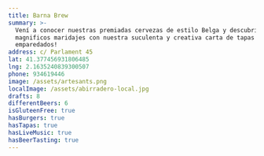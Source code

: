 ```yaml
---
title: Barna Brew
summary: >-
  Vení a conocer nuestras premiadas cervezas de estilo Belga y descubrí nuestros
  magnificos maridajes con nuestra suculenta y creativa carta de tapas y
  emparedados!
address: c/ Parlament 45
lat: 41.377456931806485
lng: 2.1635240839300507
phone: 934619446
image: /assets/artesants.png
localImage: /assets/abirradero-local.jpg
drafts: 8
differentBeers: 6
isGluteenFree: true
hasBurgers: true
hasTapas: true
hasLiveMusic: true
hasBeerTasting: true
---
```

